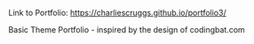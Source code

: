 Link to Portfolio: https://charliescruggs.github.io/portfolio3/

Basic Theme Portfolio - inspired by the design of codingbat.com
